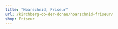 ```yaml
---
title: "Hoarschnid, Friseur"
url: /kirchberg-ob-der-donau/hoarschnid-friseur/
shop: Friseur
---
```

